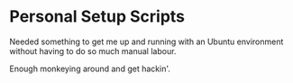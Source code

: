 # Personal Setup Scripts

Needed something to get me up and running with an Ubuntu environment without having to do so much manual labour.

Enough monkeying around and get hackin'.
